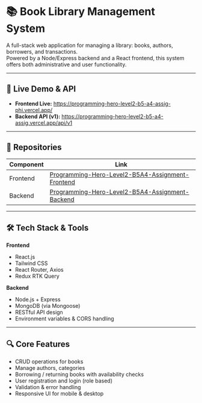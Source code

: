 # 📚 Book Library Management System

A full-stack web application for managing a library: books, authors, borrowers, and transactions.  
Powered by a Node/Express backend and a React frontend, this system offers both administrative and user functionality.

---

## 🚀 Live Demo & API

- **Frontend Live:** https://programming-hero-level2-b5-a4-assig-phi.vercel.app/  
- **Backend API (v1):** https://programming-hero-level2-b5-a4-assig.vercel.app/api/v1  

---

## 🧩 Repositories

| Component | Link |
|----------|------|
| Frontend | [Programming-Hero-Level2-B5A4-Assignment-Frontend](https://github.com/Romjan-Ali/Programming-Hero-Level2-B5A4-Assignment-Frontend) |
| Backend  | [Programming-Hero-Level2-B5A4-Assignment-Backend](https://github.com/Romjan-Ali/Programming-Hero-Level2-B5A4-Assignment-Backend) |

---

## 🛠️ Tech Stack & Tools

**Frontend**  
- React.js  
- Tailwind CSS  
- React Router, Axios  
- Redux RTK Query

**Backend**  
- Node.js + Express  
- MongoDB (via Mongoose)  
- RESTful API design  
- Environment variables & CORS handling  

---

## 🔍 Core Features

- CRUD operations for books  
- Manage authors, categories  
- Borrowing / returning books with availability checks  
- User registration and login (role based)  
- Validation & error handling  
- Responsive UI for mobile & desktop  

